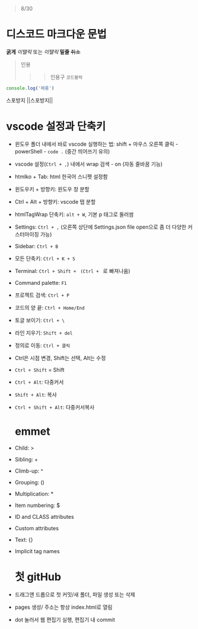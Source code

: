 > 8/30 
  # 디스코드 마크다운 문법
  **굵게**
  *이탤릭* 또는 _이탤릭_
  __밑줄__
  ~~취소~~
  > 인용
  >>> 인용구
  `코드블럭`
  ```js
  console.log('메롱')
  ```
  스포방지 ||스포방지||

  # vscode 설정과 단축키
- 윈도우 폴더 내에서 바로 vscode 실행하는 법: shift + 마우스 오른쪽 클릭 - powerShell - `code .` (중간 띄어쓰기 유의)
- vscode 설정(`Ctrl + ,`) 내에서 wrap 검색 - on (자동 줄바꿈 기능)
- htmlko + Tab: html 한국어 스니펫 설정함
- 윈도우키 + 방향키: 윈도우 창 분할
- Ctrl + Alt + 방향키: vscode 탭 분할
- htmlTagWrap 단축키: `alt + W`, 기본 p 태그로 둘러쌈

- Settings: `Ctrl + ,` (오른쪽 상단에 Settings.json file open으로 좀 더 다양한 커스터마이징 가능)
- Sidebar: `Ctrl + B`
- 모든 단축키: `Ctrl + K + S` 
- Terminal: `Ctrl + Shift + ` `(Ctrl + ` 로 빠져나옴)
- Command palette: `F1`
- 프로젝트 검색: `Ctrl + P`
- 코드의 양 끝: `Ctrl + Home/End`
- 토글 보이기: `Ctrl + \`
- 라인 지우기: `Shift + del`
- 정의로 이동: `Ctrl + 클릭`

- Ctrl은 시점 변경, Shift는 선택, Alt는 수정
- `Ctrl + Shift` = Shift
- `Ctrl + Alt`: 다중커서
- `Shift + Alt`: 복사
- `Ctrl + Shift + Alt`: 다중커서복사

  # emmet
- Child: >
- Sibling: +
- Climb-up: ^
- Grouping: ()
- Multiplication: *
- Item numbering: $
- ID and CLASS attributes
- Custom attributes
- Text: {}
- Implicit tag names

  # 첫 gitHub
- 드래그앤 드롭으로 첫 커밋/새 폴더, 파일 생성 또는 삭제
- pages 생성/ 주소는 항상 index.html로 열림
- dot 눌러서 웹 편집기 실행, 편집기 내 commit